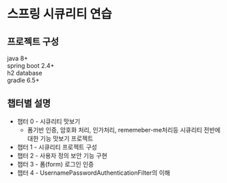 # 스프링 시큐리티 연습

## 프로젝트 구성
java 8+  
spring boot 2.4+  
h2 database  
gradle 6.5+
## 챕터별 설명
 - 챕터 0 - 시큐리티 맛보기
    - 폼기반 인증, 암호화 처리, 인가처리, rememeber-me처리등 시큐리티 전반에 대한 기능 맛보기 프로젝트  
 - 챕터 1 - 시큐리티 프로젝트 구성
 - 챕터 2 - 사용자 정의 보안 기능 구현
 - 챕터 3 - 폼(form) 로그인 인증
 - 챕터 4 - UsernamePasswordAuthenticationFilter의 이해
